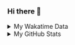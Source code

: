 ### Hi there 👋

<!--
**cdfmlr/cdfmlr** is a ✨ _special_ ✨ repository because its `README.md` (this file) appears on your GitHub profile.

Here are some ideas to get you started:

- 🔭 I’m currently working on ...
- 🌱 I’m currently learning ...
- 👯 I’m looking to collaborate on ...
- 🤔 I’m looking for help with ...
- 💬 Ask me about ...
- 📫 How to reach me: ...
- 😄 Pronouns: ...
- ⚡ Fun fact: ...
-->

<details>

<summary>My Wakatime Data</summary>

<!--START_SECTION:waka-->
![Lines of code](https://img.shields.io/badge/From%20Hello%20World%20I%27ve%20Written-670%20Thousand%20lines%20of%20code-blue)

**🐱 My GitHub Data** 

> 🏆 564 Contributions in the Year 2022
 > 
> 📦 520.0 kB Used in GitHub's Storage 
 > 
> 🚫 Not Opted to Hire
 > 
> 📜 59 Public Repositories 
 > 
> 🔑 14 Private Repositories  
 > 
**I'm an Early 🐤** 

```text
🌞 Morning    113 commits    ████░░░░░░░░░░░░░░░░░░░░░   18.34% 
🌆 Daytime    259 commits    ██████████░░░░░░░░░░░░░░░   42.05% 
🌃 Evening    239 commits    █████████░░░░░░░░░░░░░░░░   38.8% 
🌙 Night      5 commits      ░░░░░░░░░░░░░░░░░░░░░░░░░   0.81%

```
📅 **I'm Most Productive on Monday** 

```text
Monday       104 commits    ████░░░░░░░░░░░░░░░░░░░░░   16.88% 
Tuesday      85 commits     ███░░░░░░░░░░░░░░░░░░░░░░   13.8% 
Wednesday    96 commits     ████░░░░░░░░░░░░░░░░░░░░░   15.58% 
Thursday     97 commits     ████░░░░░░░░░░░░░░░░░░░░░   15.75% 
Friday       95 commits     ███░░░░░░░░░░░░░░░░░░░░░░   15.42% 
Saturday     70 commits     ██░░░░░░░░░░░░░░░░░░░░░░░   11.36% 
Sunday       69 commits     ██░░░░░░░░░░░░░░░░░░░░░░░   11.2%

```


**I Mostly Code in Go** 

```text
Go                       18 repos            ███████░░░░░░░░░░░░░░░░░░   29.03% 
Python                   12 repos            ████░░░░░░░░░░░░░░░░░░░░░   19.35% 
Jupyter Notebook         6 repos             ██░░░░░░░░░░░░░░░░░░░░░░░   9.68% 
Java                     4 repos             █░░░░░░░░░░░░░░░░░░░░░░░░   6.45% 
Vue                      4 repos             █░░░░░░░░░░░░░░░░░░░░░░░░   6.45%

```



 Last Updated on 30/12/2022 01:35:26 UTC
<!--END_SECTION:waka-->

</details>

<details>
 
 <summary>My GitHub Stats</summary>

[![CDFMLR's github stats](https://github-readme-stats.vercel.app/api?username=cdfmlr&count_private=true&show_icons=true)](https://github.com/anuraghazra/github-readme-stats)

</details>
